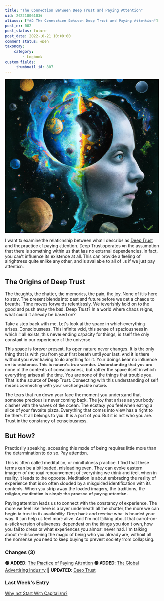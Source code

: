 ```yaml
---
title: "The Connection Between Deep Trust and Paying Attention"
uid: 202210061036
aliases: ["#2 The Connection Between Deep Trust and Paying Attention"]
post_nr: 002
post_status: future
post_date: 2022-10-21 10:00:00
comment_status: open
taxonomy:
    category:
        - Logbook
custom_fields:
    _thumbnail_id: 807
---
```


![The Connection Between Deep Trust and Paying Attention](/_images/image-the-connection-between-deep-trust-and-paying-attention.webp "The Connection Between Deep Trust and Paying Attention")

I want to examine the relationship between what I describe as [Deep Trust](./deep-trust.md) and the practice of paying attention. Deep Trust operates on the assumption that there is something within us that has no external dependencies. In fact, you can't influence its existence at all. This can provide a feeling of alrightness quite unlike any other, and is available to all of us if we just pay attention.

## The Origins of Deep Trust

The thoughts, the chatter, the memories, the pain, the joy. None of it is here to stay. The present blends into past and future before we get a chance to breathe. Time moves forwards relentlessly. We feverishly hold on to the good and push away the bad. Deep Trust? In a world where chaos reigns, what could it already be based on?

Take a step back with me. Let's look at the space in which everything arises. Consciousness. This infinite void, this sense of spaciousness in which it all exists, this never ending capacity for things, is itself the only constant in our experience of the universe.

This space is forever present. Its open nature never changes. It is the only thing that is with you from your first breath until your last. And it is there without you ever having to do anything for it. Your doings bear no influence on its existence. This is nature's true wonder. Understanding that you are none of the contents of consciousness, but rather the space itself in which everything arises all the time. You are none of the things that trouble you. That is the source of Deep Trust. Connecting with this understanding of self means connecting with your unchangeable nature.

The tears that run down your face the moment you understand that someone precious is never coming back. The joy that arises as your body clashes with the waves of the ocean. The ecstasy you feel when eating a slice of your favorite pizza.  Everything that comes into view has a right to be there. It all belongs to you. It is a part of you. But it is not who you are. Trust in the constancy of consciousness.

## But How?

Practically speaking, accessing this mode of being requires little more than the determination to do so. Pay attention.

This is often called meditation, or mindfulness practice. I find that these terms can be a bit loaded, misleading even. They can evoke eastern imagery of the total renouncement of everything we think and feel, when in reality, it leads to the opposite. Meditation is about embracing the reality of experience that is so often clouded by a misguided identification with its contents. When you strip away the loaded imagery, the traditions, the religion, meditation is simply the practice of paying attention.

Paying attention leads us to connect with the constancy of experience. The more we feel like there is a layer underneath all the chatter, the more we can begin to trust in its availability. Drop back and receive what is headed your way. It can help us feel more alive. And I'm not talking about that carrot-on-a-stick version of aliveness, dependent on the things you don't own, how you fail to dress or what experiences you almost never had. I'm talking about re-discovering the magic of being who you already are, without all the nonsense you need to keep buying to prevent society from collapsing.

### Changes (3)
**🟢 ADDED**: [The Practice of Paying Attention](./the-practice-of-paying-attention.md)
**🟢 ADDED**: [The Global Advertising Industry](./the-global-advertising-industry.md)
**🔵 UPDATED**: [Deep Trust](./deep-trust.md)

### Last Week's Entry
[Why not Start With Capitalism?](./why-not-start-with-capitalism.md)